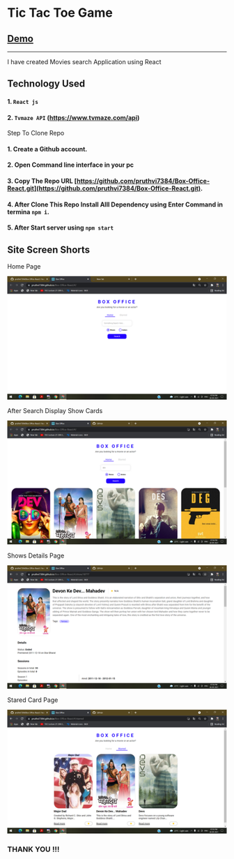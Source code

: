 # Tic Tac Toe Game
## [Demo](https://pruthvi7384.github.io/Box-Office-React/#/)
--------

I have created Movies search Application using React
## Technology Used

#### 1. `React js`
#### 2. `Tvmaze API` (https://www.tvmaze.com/api)


Step To Clone Repo

#### 1. Create a Github account.
#### 2. Open Command line interface in your pc
#### 3. Copy The Repo URL [https://github.com/pruthvi7384/Box-Office-React.git](https://github.com/pruthvi7384/Box-Office-React.git).
#### 4. After Clone This Repo Install Alll Dependency using Enter Command in termina `npm i`.
#### 5. After Start server using  `npm start`

Site Screen Shorts 
-----

Home Page

<img src="https://github.com/pruthvi7384/Box-Office-React/blob/master/img/img2.png">

After Search Display Show Cards 

<img src="https://github.com/pruthvi7384/Box-Office-React/blob/master/img/img3.png">

Shows Details Page

<img src="https://github.com/pruthvi7384/Box-Office-React/blob/master/img/img4.png">

Stared Card Page

<img src="https://github.com/pruthvi7384/Box-Office-React/blob/master/img/img5.png">

### THANK YOU !!!
